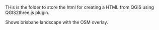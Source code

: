THis is the folder to store the html for creating a HTML from QGIS using QGIS2three.js plugin.

Shows brisbane landscape with the OSM overlay.
